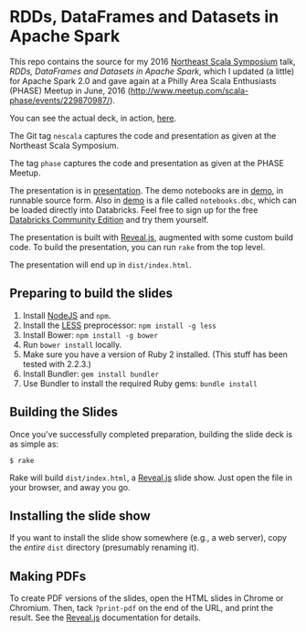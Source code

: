 # RDDs, DataFrames and Datasets in Apache Spark

This repo contains the source for my 2016 [Northeast Scala Symposium][] talk,
_RDDs, DataFrames and Datasets in Apache Spark_, which I updated (a little)
for Apache Spark 2.0 and gave again at a Philly Area Scala Enthusiasts (PHASE)
Meetup in June, 2016 (<http://www.meetup.com/scala-phase/events/229870987/>).

You can see the actual deck, in action, 
[here](http://scala-phase.org/talks/rdds-dataframes-datasets-2016-06-16).

The Git tag `nescala` captures the code and presentation as given at
the Northeast Scala Symposium.

The tag `phase` captures the code and presentation as given at the PHASE
Meetup.

The presentation is in [presentation](presentation). The demo notebooks
are in [demo](demo), in runnable source form. Also in [demo](demo) is a
file called `notebooks.dbc`, which can be loaded directly into Databricks.
Feel free to sign up for the free
[Databricks Community Edition](http://databricks.com/ce/) and try them yourself.

The presentation is built with [Reveal.js][], augmented with some custom
build code. To build the presentation, you can run `rake` from the top level.

The presentation will end up in `dist/index.html`.

## Preparing to build the slides

1. Install [NodeJS][] and `npm`.
2. Install the [LESS][] preprocessor: `npm install -g less`
3. Install Bower: `npm install -g bower`
4. Run `bower install` locally.
5. Make sure you have a version of Ruby 2 installed. (This stuff has been
   tested with 2.2.3.)
6. Install Bundler: `gem install bundler`
7. Use Bundler to install the required Ruby gems: `bundle install`

## Building the Slides

Once you've successfully completed preparation, building the slide deck
is as simple as:

    $ rake

Rake will build `dist/index.html`, a [Reveal.js][] slide show. Just
open the file in your browser, and away you go.

## Installing the slide show

If you want to install the slide show somewhere (e.g., a web server), copy
the _entire_ `dist` directory (presumably renaming it).

## Making PDFs

To create PDF versions of the slides, open the HTML slides in Chrome or
Chromium. Then, tack `?print-pdf` on the end of the URL, and print the result.
See the [Reveal.js][] documentation for details.

[Ruby]: http://www.ruby-lang.org/
[Rake]: http://rake.rubyforge.org/
[Bundler]: http://gembundler.com/
[LESS]: http://lesscss.org/
[Reveal.js]: https://github.com/hakimel/reveal.js
[NodeJS]: http://nodejs.org
[PHASE]: http://scala-phase.org
[Northeast Scala Symposium]: http://www.nescala.org
